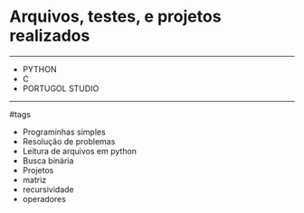 # Arquivos, testes, e projetos realizados

---
- PYTHON
- C
- PORTUGOL STUDIO

---
#tags

- Programinhas simples
- Resolução de problemas
- Leitura de arquivos em python
- Busca binária
- Projetos
- matriz
- recursividade
- operadores
